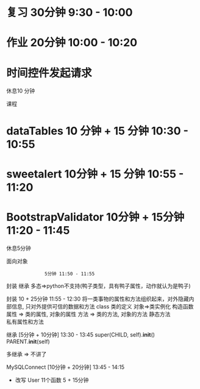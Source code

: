 # 复习 30分钟 9:30 - 10:00
# 作业 20分钟 10:00 - 10:20
# 时间控件发起请求

休息10 分钟

课程

# dataTables 10 分钟 + 15 分钟 10:30 - 10:55
# sweetalert 10分钟 + 15 分钟 10:55 - 11:20
# BootstrapValidator 10分钟 + 15分钟 11:20 - 11:45

休息5分钟

面向对象

                  5分钟 11:50 - 11:55
封装
继承
多态=>python不支持(鸭子类型，具有鸭子属性，动作就认为是鸭子)


封装              10 + 25分钟  11:55 - 12:30
将一类事物的属性和方法组织起来，对外隐藏内部信息, 只对外提供可信的数据和方法
class
类的定义
对象=>类实例化
构造函数
属性 => 类的属性, 对象的属性
方法 => 类的方法, 对象的方法
静态方法         
私有属性和方法


继承                                 [5分钟 + 10分钟] 13:30 - 13:45
super(CHILD, self).__init__()
PARENT.__init__(self)

多继承 => 不讲了

MySQLConnect                         [10分钟 + 20分钟] 13:45 - 14:15

+ 改写 User
11个函数
5 + 15分钟
